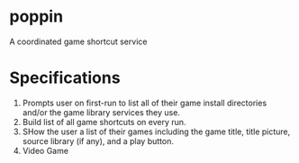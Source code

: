 # poppin
A coordinated game shortcut service

# Specifications
1. Prompts user on first-run to list all of their game install directories and/or the game library services they use.
2. Build list of all game shortcuts on every run. 
3. SHow the user a list of their games including the game title, title picture, source library (if any), and a play button.
4. Video Game

